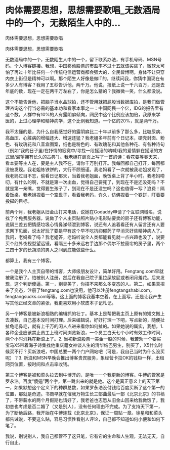 # 肉体需要思想，思想需要歌唱_无数酒局中的一个，无数陌生人中的...

肉体需要思想，思想需要歌唱

肉体需要思想，思想需要歌唱

无数酒局中的一个，无数陌生人中的一个，留下联系办法，有手机号码、MSN号码、个人博客链接。我想，中国移动股票的市盈率不过十五就该买些了，微软太可怕了再过十年比任何一个传统电信运营商都会强大的，全民皆博啊，身体不让只穿内衣上街但是精神可以啊。那个陌生人好像是做IT的，继续问我，你猜中国现在有多少人有博客？我用了五秒告诉他，两千万。他说，报纸上说一千六百万，还是去年底的数，现在一定在两千万左右了，你是怎么猜的？我微微一笑，什么都没说。

这个不能告诉他，把脑子当水晶球拍，还不管用就把屁股当数据库拍，是我们做管理咨询这个行当必需的基本功和看家本事之一：中国网民一个亿，IDG的报告里有这个数。人群中有10%的人有露阴癖倾向，网民中这个比例应该加倍，我原来学医的，上过心理学和精神病学，这个比例我知道。一个亿的20%，就是两千万。

我不太懂的是，为什么自我感觉好的露阴癖比二十年以前多了那么多，比糖尿病、高血压、心脏病的增幅还大、增速还猛？我老姐多年前有个日记本，硬壳封面、粉色、有玫瑰花和八音盒图案，纸也是粉色的、有玫瑰花和其他各种花、有各种诗句（例如“我的日子里/在抒情的寂寞中/寻找一段摇滚的呐喊/我的爱情躲在摇滚的方式里/渴望拥有长久的古典”）。我老姐在扉页上写了一首的诗：看花要等春天来，看本要等主人在，要是主人我不在，请你千万别打开。我每回都自己打开，每回都没被发现。我老姐练铁饼的，大行不顾细谨。我老妈看了一次就被我老姐发现了，我老妈过目不忘，偷看日记那天，当着我老姐面，晚饭桌上背了半小时。我老妈唠叨，有什么的啊，不就是第一次出血，觉得自己要死了，到现在不是还没死吗？不就是第一亲嘴，觉得要生孩子了，到现在不是还没生吗？这也值得一写？浪费！隔着饭桌，我老姐捏着一个空盘子，看着我老妈，许久，仿佛捏着一个铁饼，盯着要投掷的目标。

前两个月，我老姐从旧金山打来电话，说她在Godaddy申请了个互联网域名，说找了个免费服务器，说做了个人主页贴照片贴小电影贴要卖的房子还有博客功能，说隔三差五把情感垃圾心情鼻涕倾泄到博客，说还有人追着看还有人留言还有人要求网下见面，说太好玩了要是早有这个早不吃抗抑郁药了早消灭好些精神病人了。我问，老妈看了吗？我老姐答，老妈听说全人类都能看见就一点兴趣也没了，说要买个红外夜视型望远镜，看隔三十多米远右手边那个偶尔不拉窗帘的房子里，两个三四十岁的长胡须的男人之间到底能做些什么。

都算上，我有三个博客。

一个是我个人主页自带的博客，大师级朋友设计，简单好用。Fengtang.com早就被我注册了。怕被别人注册，然后在我自己院子里拉屎放屁或者闭月羞花。后来发现，这个判断傻逼。第一，别臭美了，你招不来那么多变态的人。第二，如果真招来了变态，注册了fengtang.com也没用，他可以注册fengtangshabi.com，fengtangsucks.com等等。这上面的博客我基本空着。在上面写，还是让我产生写其他正经文章的紧张，我更喜欢用小软皮本子记札记。

另一个博客是被新浪相熟的编辑抓的壮丁。基本上是帮把我主页上原有的短文搬上去凑数，自己基本没时间打理。后来编辑说，好好打理一下吧，写点新的，随便扯扯龟毛鼻毛，就有上千万的闲人点进来看你如何扯的。如果她说的属实，我想，1. 各种企业应该禁止员工上班时间浏览新浪，一个员工白天七个小时有效工作时间，两个小时消耗在新浪上了。2. 当初新浪股票一美金一股的时候，我苦劝一个要买宝马X5带着海子诗集找他重庆籍女神谈人生的清华结巴男生，别买了，X5什么时候买不行？买新浪吧，中国总要一两个门户网站吧（可是，我自己当时为什么没买呢）？3. 新浪和MSN早晚会推出博客贵宾服务，象经营卡拉OK的钱柜一样，出租网页位置，按时间和点击率收钱。

第三个博客是被和菜头拉去到牛博开的，是唯一一个我更新的博客。牛博的管家是罗永浩。百度“傻逼”两个字，第一跳出来的就是他。这个是真正意义上的天下第一，如果默想这个定义下的种群总数，如果罗永浩没付钱给百度买断了这个第一的位置，那就是奇迹。书商早就在催我万物生长三部曲最后一部《北京北京》的书稿了，不带薪水的两个月假期也请好了，我老爸也志愿从旧金山回来给我做饭了，我初恋也考虑是否二婚了（又是别人），没有任何理由不完成。为了支持天下第一，为了断绝后路，我开始在牛博连载《北京北京》，保证一周贴一章。徐星和和菜头都告诫说，不要这么贴，容易习惯性看别人评论，自己都不知道如何小便和如何下笔了。

我说，别说别人，我自己都管不了这只笔，它有它的生命和人生观，无法无天，自行自止。